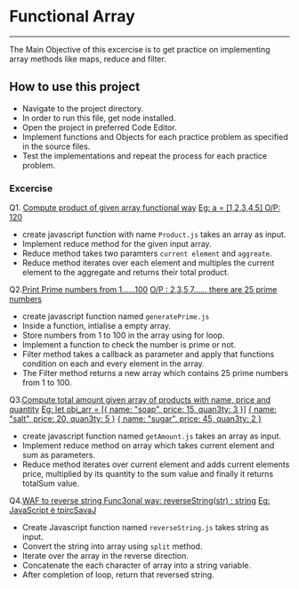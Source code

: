 # Functional Array

---

The Main Objective of this excercise is to get practice on implementing array methods like maps, reduce and filter.

## How to use this project

- Navigate to the project directory.
- In order to run this file, get node installed.
- Open the project in preferred Code Editor.
- Implement functions and Objects for each practice problem as specified in the source files.
- Test the implementations and repeat the process for each practice problem.

### Excercise

Q1. [Compute product of given array functional way](#)
[Eg: a = [1,2,3,4,5] O/P: 120](#)

- create javascript function with name `Product.js` takes an array as input.
- Implement reduce method for the given input array.
- Reduce method takes two paramters `current element` and `aggreate`.
- Reduce method iterates over each element and multiples the current element to the aggregate and returns their total product.

Q2.[Print Prime numbers from 1……100](#)
[O/P : 2,3,5,7…… there are 25 prime numbers](#)

- create javascript function named `generatePrime.js`
- Inside a function, intialise a empty array.
- Store numbers from 1 to 100 in the array using for loop.
- Implement a function to check the number is prime or not.
- Filter method takes a callback as parameter and apply that functions condition on each and every element in the array.
- The Filter method returns a new array which contains 25 prime numbers from 1 to 100.

Q3.[Compute total amount given array of products with name, price and quantity](#)
[Eg: let obj_arr = [{ name: "soap", price: 15, quan3ty: 3 }]](#)
[{ name: "salt", price: 20, quan3ty: 5 }](#)
[{ name: "sugar", price: 45, quan3ty: 2 }](#)

- create javascript function named `getAmount.js` takes an array as input.
- Implement reduce method on array which takes current element and sum as parameters.
- Reduce method iterates over current element and adds current elements price, multiplied by its quantity to the sum value and finally it returns totalSum value.

Q4.[WAF to reverse string Func3onal way: reverseString(str) : string](#)
[Eg: JavaScript è tpircSavaJ](#)
- Create Javascript function named `reverseString.js` takes string as input.
- Convert the string into array using `split` method.
- Iterate over the array in the reverse direction.
- Concatenate the each character of array into a string variable.
- After completion of loop, return that reversed string.
